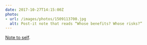 ```yaml
---
date: 2017-10-27T14:15:00Z
photo:
- url: /images/photos/1509113700.jpg
  alt: Post-it note that reads “Whose benefits? Whose risks?”
---
```

[Note to self](https://ethanmarcotte.com/wrote/seven-into-seven/).
